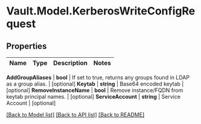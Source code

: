 # Vault.Model.KerberosWriteConfigRequest

## Properties

Name | Type | Description | Notes
------------ | ------------- | ------------- | -------------

**AddGroupAliases** | **bool** | If set to true, returns any groups found in LDAP as a group alias. | [optional] **Keytab** | **string** | Base64 encoded keytab | [optional] **RemoveInstanceName** | **bool** | Remove instance/FQDN from keytab principal names. | [optional] **ServiceAccount** | **string** | Service Account | [optional] 

[[Back to Model list]](../README.md#documentation-for-models) [[Back to API list]](../README.md#documentation-for-api-endpoints) [[Back to README]](../README.md)

